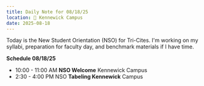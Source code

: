 ```yaml
---
title: Daily Note for 08/18/25
location: 🏫 Kennewick Campus
date: 2025-08-18
---
```

Today is the New Student Orientation (NSO) for Tri-Cites. I'm working on my syllabi, preparation for faculty day, and benchmark materials if I have time.

**Schedule 08/18/25**

- 10:00 - 11:00 AM **NSO Welcome** Kennewick Campus
- 2:30 - 4:00 PM NSO **Tabeling Kennewick** Campus
